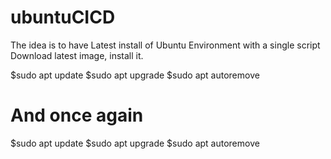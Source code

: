 # ubuntuCICD

The idea is to have Latest install of Ubuntu Environment with a single script
Download latest image, install it.


$sudo apt update
$sudo apt upgrade
$sudo apt autoremove

# And once again

$sudo apt update
$sudo apt upgrade
$sudo apt autoremove
